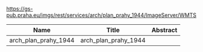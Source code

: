 https://gs-pub.praha.eu/imgs/rest/services/arch/plan_prahy_1944/ImageServer/WMTS

|Name|Title|Abstract|
|--|--|--|
|arch_plan_prahy_1944|arch_plan_prahy_1944||
